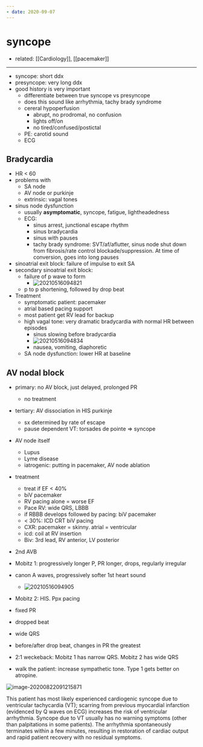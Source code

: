 ```yaml
---
- date: 2020-09-07
---
```


# syncope

- related: [[Cardiology]], [[pacemaker]]
---

- syncope: short ddx
- presyncope: very long ddx
- good history is very important
	- differentiate between true syncope vs presyncope
	- does this sound like arrhythmia, tachy brady syndrome
	- cereral hypoperfusion
		- abrupt, no prodromal, no confusion
		- lights off/on
		- no tired/confused/postictal
	- PE: carotid sound
	- ECG

## Bradycardia

- HR < 60
- problems with
	- SA node
	- AV node or purkinje
	- extrinsic: vagal tones
- sinus node dysfunction
	- usually **asymptomatic**, syncope, fatigue, lightheadedness
	- ECG:
		- sinus arrest, junctional escape rhythm
		- sinus bradycardia
		- sinus with pauses
		- tachy brady syndrome: SVT/af/aflutter, sinus node shut down from fibrosis/rate control blockade/suppression. At time of conversion, goes into long pauses
- sinoatrial exit block: failure of impulse to exit SA
- secondary sinoatrial exit block:
	- failure of p wave to form
		- ![20210516094821](https://photos.thisispiggy.com/file/wikiFiles/20210516094821.png)
	- p to p shortening, followed by drop beat
- Treatment
	- symptomatic patient: pacemaker
	- atrial based pacing support
	- most patient get RV lead for backup
	- high vagal tone: very dramatic bradycardia with normal HR between episodes
		- sinus slowing before bradycardia
		- ![20210516094834](https://photos.thisispiggy.com/file/wikiFiles/20210516094834.png)
		- nausea, vomiting, diaphoretic
	- SA node dysfunction: lower HR at baseline

## AV nodal block

- primary: no AV block, just delayed, prolonged PR
	- no treatment

- tertiary: AV dissociation in HIS purkinje
	- sx determined by rate of escape
	- pause dependent VT: torsades de pointe => syncope

- AV node itself
	- Lupus
	- Lyme disease
	- iatrogenic: putting in pacemaker, AV node ablation

- treatment
	- treat if EF < 40%
	- biV pacemaker
	- RV pacing alone = worse EF
	- Pace RV: wide QRS, LBBB
	- if RBBB develops followed by pacing: biV pacemaker
	- < 30%: ICD CRT biV pacing
	- CXR: pacemaker = skinny. atrial = ventricular
	- icd: coil at RV insertion
	- Biv: 3rd lead, RV anterior, LV posterior

- 2nd AVB

- Mobitz 1: progressively longer P, PR longer, drops, regularly irregular

- canon A waves, progressively softer 1st heart sound
	- ![20210516094905](https://photos.thisispiggy.com/file/wikiFiles/20210516094905.png)

- Mobitz 2: HIS. Ppx pacing

- fixed PR

- dropped beat

- wide QRS

- before/after drop beat, changes in PR the greatest

- 2:1 weckeback: Mobitz 1 has narrow QRS. Mobitz 2 has wide QRS

- walk the patient: increase sympathetic tone. Type 1 gets better on atropine.

<!-- cardiogenic syncope causes and sx -->

![image-20200822091215871](https://photos.thisispiggy.com/file/wikiFiles/image-20200822091215871.png)

This patient has most likely experienced cardiogenic syncope due to ventricular tachycardia (VT); scarring from previous myocardial infarction (evidenced by Q waves on ECG) increases the risk of ventricular arrhythmia.  Syncope due to VT usually has no warning symptoms (other than palpitations in some patients).  The arrhythmia spontaneously terminates within a few minutes, resulting in restoration of cardiac output and rapid patient recovery with no residual symptoms.
